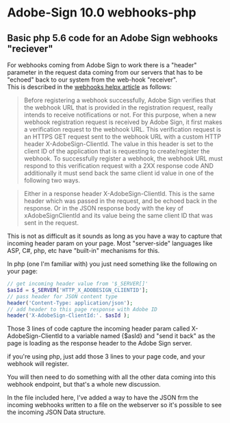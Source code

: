 # Adobe-Sign 10.0 webhooks-php
## Basic php 5.6 code for an Adobe Sign webhooks "reciever"

For webhooks coming from Adobe Sign to work there is a "header" parameter in the request data coming from our servers that has to be "echoed" back to our system from the web-hook "receiver".  
This is described in the [webhooks helpx article](https://helpx.adobe.com/sign/help/adobesign_api_webhooks.html) as follows:
 
> Before registering a webhook successfully, Adobe Sign verifies that the webhook URL that is provided in the registration request, really intends to receive notifications or not. For this purpose, when a new webhook registration request is received by Adobe Sign, it first makes a verification request to the webhook URL. This verification request is an HTTPS GET request sent to the webhook URL with a custom HTTP header X-AdobeSign-ClientId. The value in this header is set to the client ID of the application that is requesting to create/register the webhook. To successfully register a webhook, the webhook URL must respond to this verification request with a 2XX response code AND additionally it must send back the same client id value in one of the following two ways.

> Either in a response header X-AdobeSign-ClientId. This is the same header which was passed in the request, and be echoed back in the response.
> Or in the JSON response body with the key of xAdobeSignClientId and its value being the same client ID that was sent in the request.
 
 
This is not as difficult as it sounds as long as you have a way to capture that incoming header param on your page. Most "server-side" languages like ASP, C#, php, etc have "built-in" mechanisms for this.
 
In php (one I'm familiar with) you just need something like the following on your page:
 
```php
// get incoming header value from '$_SERVER[]'
$asId = $_SERVER['HTTP_X_ADOBESIGN_CLIENTID'];
// pass header for JSON content type
header('Content-Type: application/json');
// add header to this page response with Adobe ID
header('X-AdobeSign-ClientId:'. $asId );
```
 
Those 3 lines of code capture the incoming header param called X-AdobeSign-ClientId to a variable named {$asId} and "send it back" as the page is loading as the response header to the Adobe Sign server. 
 
if you're using php, just add those 3 lines to your page code, and your webhook will register.  

You will then need to do something with all the other data coming into this webhook endpoint, but that's a whole new discussion.

In the file included here, I've added a way to have the JSON frm the incoming webhooks written to a file on the webserver so it's possible to see the incoming JSON Data structure.
